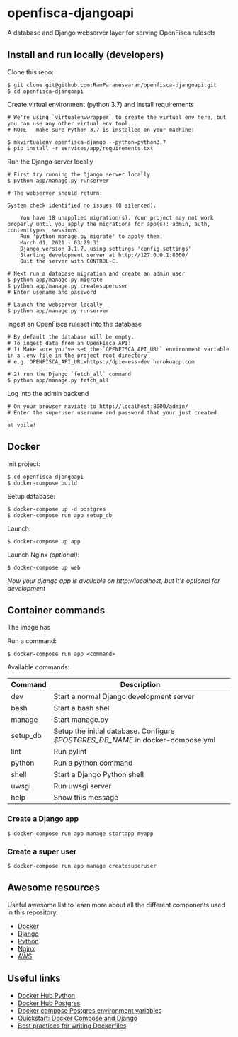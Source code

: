 # openfisca-djangoapi

A database and Django webserver layer for serving OpenFisca rulesets

## Install and run locally (developers)

Clone this repo:

```
$ git clone git@github.com:RamParameswaran/openfisca-djangoapi.git
$ cd openfisca-djangoapi
```

Create virtual environment (python 3.7) and install requirements

```
# We're using `virtualenvwrapper` to create the virtual env here, but you can use any other virtual env tool...
# NOTE - make sure Python 3.7 is installed on your machine!

$ mkvirtualenv openfisca-django --python=python3.7
$ pip install -r services/app/requirements.txt
```

Run the Django server locally

```
# First try running the Django server locally
$ python app/manage.py runserver

# The webserver should return:

System check identified no issues (0 silenced).

    You have 18 unapplied migration(s). Your project may not work properly until you apply the migrations for app(s): admin, auth, contenttypes, sessions.
    Run 'python manage.py migrate' to apply them.
    March 01, 2021 - 03:29:31
    Django version 3.1.7, using settings 'config.settings'
    Starting development server at http://127.0.0.1:8000/
    Quit the server with CONTROL-C.

# Next run a database migration and create an admin user
$ python app/manage.py migrate
$ python app/manage.py createsuperuser
# Enter usename and password

# Launch the webserver locally
$ python app/manage.py runserver
```

Ingest an OpenFisca ruleset into the database

```
# By default the database will be empty.
# To ingest data from an OpenFisca API:
# 1) Make sure you've set the `OPENFISCA_API_URL` environment variable in a .env file in the project root directory
# e.g. OPENFISCA_API_URL=https://dpie-ess-dev.herokuapp.com

# 2) run the Django `fetch_all` command
$ python app/manage.py fetch_all

```

Log into the admin backend

```
# On your browser naviate to http://localhost:8000/admin/
# Enter the superuser username and password that your just created

et voila!
```

## Docker

Init project:

```
$ cd openfisca-djangoapi
$ docker-compose build
```

Setup database:

```
$ docker-compose up -d postgres
$ docker-compose run app setup_db
```

Launch:

```
$ docker-compose up app
```

Launch Nginx _(optional)_:

```
$ docker-compose up web
```

_Now your django app is available on http://localhost, but it's optional for development_

## Container commands

The image has

Run a command:

```
$ docker-compose run app <command>
```

Available commands:

| Command  | Description                                                                     |
| -------- | ------------------------------------------------------------------------------- |
| dev      | Start a normal Django development server                                        |
| bash     | Start a bash shell                                                              |
| manage   | Start manage.py                                                                 |
| setup_db | Setup the initial database. Configure _$POSTGRES_DB_NAME_ in docker-compose.yml |
| lint     | Run pylint                                                                      |
| python   | Run a python command                                                            |
| shell    | Start a Django Python shell                                                     |
| uwsgi    | Run uwsgi server                                                                |
| help     | Show this message                                                               |

### Create a Django app

```
$ docker-compose run app manage startapp myapp
```

### Create a super user

```
$ docker-compose run app manage createsuperuser
```

## Awesome resources

Useful awesome list to learn more about all the different components used in this repository.

- [Docker](https://github.com/veggiemonk/awesome-docker)
- [Django](https://gitlab.com/rosarior/awesome-django)
- [Python](https://github.com/vinta/awesome-python)
- [Nginx](https://github.com/agile6v/awesome-nginx)
- [AWS](https://github.com/donnemartin/awesome-aws)

## Useful links

- [Docker Hub Python](https://hub.docker.com/_/python/)
- [Docker Hub Postgres](https://hub.docker.com/_/postgres/)
- [Docker compose Postgres environment variables](http://stackoverflow.com/questions/29580798/docker-compose-environment-variables)
- [Quickstart: Docker Compose and Django](https://docs.docker.com/compose/django/)
- [Best practices for writing Dockerfiles](https://docs.docker.com/engine/userguide/eng-image/dockerfile_best-practices/)
